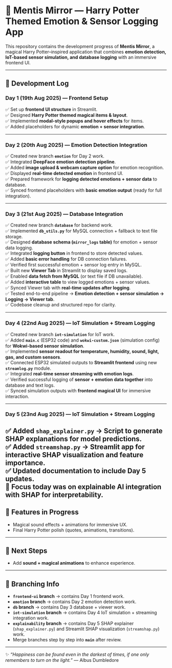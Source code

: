# 🌟 Mentis Mirror — Harry Potter Themed Emotion & Sensor Logging App  

This repository contains the development progress of **Mentis Mirror**, a magical Harry Potter–inspired application that combines **emotion detection, IoT-based sensor simulation, and database logging** with an immersive frontend UI.  

---

## 📅 Development Log  

### Day 1 (19th Aug 2025) — Frontend Setup  
✅ Set up **frontend UI structure** in Streamlit.  
✅ Designed **Harry Potter themed magical items & layout**.  
✅ Implemented **modal-style popups and hover effects** for items.  
✅ Added placeholders for dynamic **emotion + sensor integration**.  

---

### Day 2 (20th Aug 2025) — Emotion Detection Integration  
✅ Created new branch **`emotion`** for Day 2 work.  
✅ Integrated **DeepFace emotion detection pipeline**.  
✅ Added **image upload & webcam capture option** for emotion recognition.  
✅ Displayed **real-time detected emotion** in frontend UI.  
✅ Prepared framework for **logging detected emotions + sensor data** to database.  
✅ Synced frontend placeholders with **basic emotion output** (ready for full integration).  

---

### Day 3 (21st Aug 2025) — Database Integration  
✅ Created new branch **`database`** for backend work.  
✅ Implemented **`db_utils.py`** for MySQL connection + fallback to text file storage.  
✅ Designed **database schema (`mirror_logs` table)** for emotion + sensor data logging.  
✅ Integrated **logging button** in frontend to store detected values.  
✅ Added **basic error handling** for DB connection failures.  
✅ Verified first successful emotion + sensor log entry in MySQL.    
✅ Built new **Viewer Tab** in Streamlit to display saved logs.  
✅ Enabled **data fetch from MySQL** (or text file if DB unavailable).  
✅ Added **interactive table** to view logged emotions + sensor values.  
✅ Synced Viewer tab with **real-time updates after logging**.  
✅ Tested end-to-end pipeline → **Emotion detection + sensor simulation → Logging → Viewer tab**.  
✅ Codebase cleanup and structured repo for clarity.  

---

### Day 4 (22nd Aug 2025) — IoT Simulation + Stream Logging  
✅ Created new branch **`iot-simulation`** for IoT work.  
✅ Added **`main.c`** (ESP32 code) and **`wokwi-custom.json`** (simulation config) for **Wokwi-based sensor simulation**.  
✅ Implemented **sensor readout for temperature, humidity, sound, light, gas, and custom sensors**.  
✅ Connected ESP32 simulated outputs to **Streamlit frontend** using new **`streamlog.py`** module.  
✅ Integrated **real-time sensor streaming with emotion logs**.  
✅ Verified successful logging of **sensor + emotion data together** into database and text logs.  
✅ Synced simulation outputs with **frontend magical UI** for immersive interaction.  

---
### Day 5 (23nd Aug 2025) — IoT Simulation + Stream Logging 

✅ Added **`shap_explainer.py`** → Script to generate SHAP explanations for model predictions.  
✅ Added **`streamshap.py`** → Streamlit app for interactive SHAP visualization and feature importance.  
✅ Updated documentation to include Day 5 updates.  
🚀 Focus today was on **explainable AI integration** with SHAP for interpretability.
---

## 🔮 Features in Progress    
- Magical sound effects + animations for immersive UX.  
- Final Harry Potter polish (quotes, animations, transitions).  

---

## 🚀 Next Steps     
- Add **sound + magical animations** to enhance experience.  

---

## 📂 Branching Info  
- **`frontend-ui` branch** → contains Day 1 frontend work.  
- **`emotion` branch** → contains Day 2 emotion detection work.  
- **`db` branch** → contains Day 3 database + viewer work.  
- **`iot-simulation` branch** → contains Day 4 IoT simulation + streaming integration work.
- **`explainability` branch** → contains Day 5 SHAP explainer (`shap_explainer.py`) and Streamlit SHAP visualization (`streamshap.py`) work.
- Merge branches step by step into **`main`** after review.  

---

✨ _“Happiness can be found even in the darkest of times, if one only remembers to turn on the light.”_ — Albus Dumbledore  

